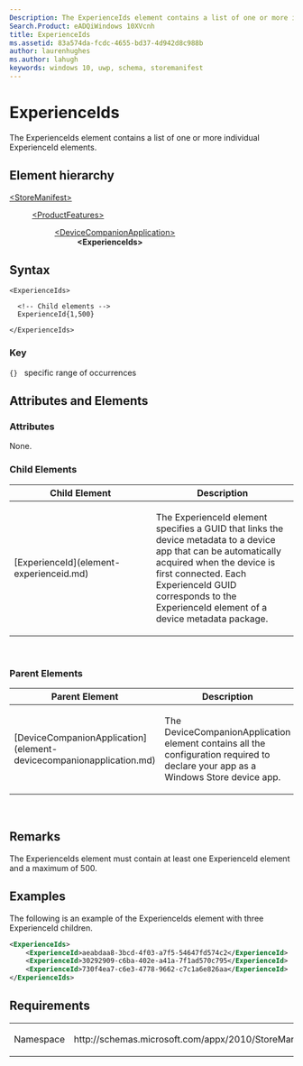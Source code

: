 ```yaml
---
Description: The ExperienceIds element contains a list of one or more individual ExperienceId elements.
Search.Product: eADQiWindows 10XVcnh
title: ExperienceIds
ms.assetid: 83a574da-fcdc-4655-bd37-4d942d8c988b
author: laurenhughes
ms.author: lahugh
keywords: windows 10, uwp, schema, storemanifest
---
```


# ExperienceIds


The ExperienceIds element contains a list of one or more individual ExperienceId elements.

## Element hierarchy

<dl>
<dt><a href="element-storemanifest.md">&lt;StoreManifest&gt;</a></dt>
<dd>
<dl>
<dt><a href="element-productfeatures.md">&lt;ProductFeatures&gt;</a></dt>
<dd>
<dl>
<dt><a href="element-devicecompanionapplication.md">&lt;DeviceCompanionApplication&gt;</a></dt>
<dd><b>&lt;ExperienceIds&gt;</b></dd>
</dl>
</dd>
</dl>
</dd>
</dl>

## Syntax

``` syntax
<ExperienceIds>

  <!-- Child elements -->
  ExperienceId{1,500}

</ExperienceIds>
```

### Key

`{}`   specific range of occurrences
## Attributes and Elements


### Attributes

None.

### Child Elements

<table>
<colgroup>
<col width="50%" />
<col width="50%" />
</colgroup>
<thead>
<tr class="header">
<th>Child Element</th>
<th>Description</th>
</tr>
</thead>
<tbody>
<tr class="odd">
<td>[ExperienceId](element-experienceid.md)</td>
<td><p>The ExperienceId element specifies a GUID that links the device metadata to a device app that can be automatically acquired when the device is first connected. Each ExperienceId GUID corresponds to the ExperienceId element of a device metadata package.</p></td>
</tr>
</tbody>
</table>

 

### Parent Elements

<table>
<colgroup>
<col width="50%" />
<col width="50%" />
</colgroup>
<thead>
<tr class="header">
<th>Parent Element</th>
<th>Description</th>
</tr>
</thead>
<tbody>
<tr class="odd">
<td>[DeviceCompanionApplication](element-devicecompanionapplication.md)</td>
<td><p>The DeviceCompanionApplication element contains all the configuration required to declare your app as a Windows Store device app.</p></td>
</tr>
</tbody>
</table>

 

## Remarks

The ExperienceIds element must contain at least one ExperienceId element and a maximum of 500.

## Examples

The following is an example of the ExperienceIds element with three ExperienceId children.

```XML
<ExperienceIds>
    <ExperienceId>aeabdaa8-3bcd-4f03-a7f5-54647fd574c2</ExperienceId>
    <ExperienceId>30292909-c6ba-402e-a41a-7f1ad570c795</ExperienceId>
    <ExperienceId>730f4ea7-c6e3-4778-9662-c7c1a6e826aa</ExperienceId>
</ExperienceIds>
```

## Requirements

<table>
<colgroup>
<col width="50%" />
<col width="50%" />
</colgroup>
<tbody>
<tr class="odd">
<td><p>Namespace</p></td>
<td><p>http://schemas.microsoft.com/appx/2010/StoreManifest</p></td>
</tr>
</tbody>
</table>

 

 



